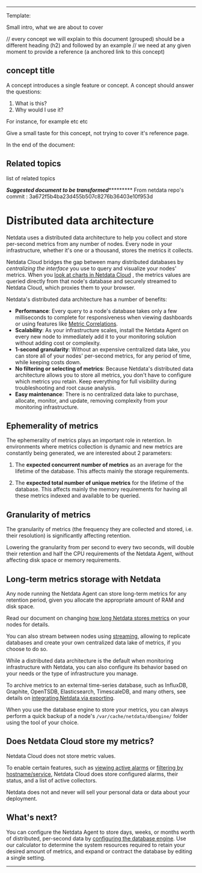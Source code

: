 <!--
title: "High fidelity monitoring "
custom_edit_url: "https://github.com/netdata/netdata/blob/master/docs/concepts/netdata-architecture/high-fidelity-monitoring-.md"
learn_status: "Published"
learn_topic_type: "Concepts"
learn_rel_path: "netdata-architecture"
learn_docs_purpose: "Present what high fidelity monitoring is: (real time, high resolution, unlimited, fixed step metric databases)"
-->

**********************************************************************
Template:

Small intro, what we are about to cover

// every concept we will explain to this document (grouped) should be a different heading (h2) and followed by an example
// we need at any given moment to provide a reference (a anchored link to this concept)
## concept title

A concept introduces a single feature or concept. A concept should answer the questions:

1. What is this?
2. Why would I use it?

For instance, for example etc etc

Give a small taste for this concept, not trying to cover it's reference page. 

In the end of the document:

## Related topics

list of related topics

*****************Suggested document to be transformed**************************
From netdata repo's commit : 3a672f5b4ba23d455b507c8276b36403e10f953d<!--
title: "Distributed data architecture"
description: "Netdata's distributed data architecture stores metrics on individual nodes for high performance and scalability using all your granular metrics."
custom_edit_url: https://github.com/netdata/netdata/edit/master/docs/store/distributed-data-architecture.md
-->

# Distributed data architecture

Netdata uses a distributed data architecture to help you collect and store per-second metrics from any number of nodes.
Every node in your infrastructure, whether it's one or a thousand, stores the metrics it collects.

Netdata Cloud bridges the gap between many distributed databases by _centralizing the interface_ you use to query and
visualize your nodes' metrics. When you [look at charts in Netdata Cloud](/docs/visualize/interact-dashboards-charts.md)
, the metrics values are queried directly from that node's database and securely streamed to Netdata Cloud, which
proxies them to your browser.

Netdata's distributed data architecture has a number of benefits:

- **Performance**: Every query to a node's database takes only a few milliseconds to complete for responsiveness when
  viewing dashboards or using features
  like [Metric Correlations](https://learn.netdata.cloud/docs/cloud/insights/metric-correlations).
- **Scalability**: As your infrastructure scales, install the Netdata Agent on every new node to immediately add it to
  your monitoring solution without adding cost or complexity.
- **1-second granularity**: Without an expensive centralized data lake, you can store all of your nodes' per-second
  metrics, for any period of time, while keeping costs down.
- **No filtering or selecting of metrics**: Because Netdata's distributed data architecture allows you to store all
  metrics, you don't have to configure which metrics you retain. Keep everything for full visibility during
  troubleshooting and root cause analysis.
- **Easy maintenance**: There is no centralized data lake to purchase, allocate, monitor, and update, removing
  complexity from your monitoring infrastructure.

## Ephemerality of metrics

The ephemerality of metrics plays an important role in retention. In environments where metrics collection is dynamic and
new metrics are constantly being generated, we are interested about 2 parameters:

1. The **expected concurrent number of metrics** as an average for the lifetime of the database. This affects mainly the
   storage requirements.

2. The **expected total number of unique metrics** for the lifetime of the database. This affects mainly the memory
   requirements for having all these metrics indexed and available to be queried.

## Granularity of metrics

The granularity of metrics (the frequency they are collected and stored, i.e. their resolution) is significantly
affecting retention.

Lowering the granularity from per second to every two seconds, will double their retention and half the CPU requirements
of the Netdata Agent, without affecting disk space or memory requirements.

## Long-term metrics storage with Netdata

Any node running the Netdata Agent can store long-term metrics for any retention period, given you allocate the
appropriate amount of RAM and disk space.

Read our document on changing [how long Netdata stores metrics](/docs/store/change-metrics-storage.md) on your nodes for
details.

You can also stream between nodes using [streaming](/streaming/README.md), allowing to replicate databases and create
your own centralized data lake of metrics, if you choose to do so.

While a distributed data architecture is the default when monitoring infrastructure with Netdata, you can also configure
its behavior based on your needs or the type of infrastructure you manage.

To archive metrics to an external time-series database, such as InfluxDB, Graphite, OpenTSDB, Elasticsearch,
TimescaleDB, and many others, see details on [integrating Netdata via exporting](/docs/export/external-databases.md).

When you use the database engine to store your metrics, you can always perform a quick backup of a node's
`/var/cache/netdata/dbengine/` folder using the tool of your choice.

## Does Netdata Cloud store my metrics?

Netdata Cloud does not store metric values.

To enable certain features, such as [viewing active alarms](/docs/monitor/view-active-alarms.md)
or [filtering by hostname/service](https://learn.netdata.cloud/docs/cloud/war-rooms#node-filter), Netdata Cloud does
store configured alarms, their status, and a list of active collectors.

Netdata does not and never will sell your personal data or data about your deployment.

## What's next?

You can configure the Netdata Agent to store days, weeks, or months worth of distributed, per-second data by
[configuring the database engine](/docs/store/change-metrics-storage.md). Use our calculator to determine the system
resources required to retain your desired amount of metrics, and expand or contract the database by editing a single
setting.


*******************************************************************************
